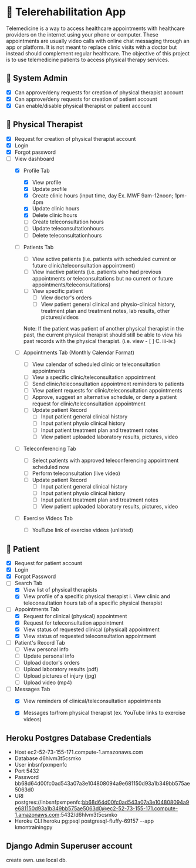 # 🚀 Telerehabilitation App
 
Telemedicine is a way to access healthcare appointments with healthcare providers on the internet using your phone or computer. These appointments are usually video calls with online chat messaging through an app or platform. It is not meant to replace clinic visits with a doctor but instead should complement regular healthcare. The objective of this project is to use telemedicine patients to access physical therapy services.
 
## 👤 System Admin
- [x] Can approve/deny requests for creation of physical therapist account
- [x] Can approve/deny requests for creation of patient account
- [x] Can enable/disable physical therapist or patient account

## 👤 Physical Therapist
- [x] Request for creation of physical therapist account
- [x] Login
- [x] Forgot password
- [ ] View dashboard
	- [x] Profile Tab
		- [x] View profile
		- [x] Update profile
		- [X] Create clinic hours (input time, day Ex. MWF 9am-12noon; 1pm-4pm
		- [X] Update clinic hours
		- [X] Delete clinic hours
		- [ ] Create teleconsultation hours
		- [ ] Update teleconsultationhours
		- [ ] Delete teleconsultationhours

	- [ ] Patients Tab
		- [ ] View active patients (i.e. patients with scheduled current or future clinic/teleconsultation appointment)
		- [ ] View inactive patients (i.e. patients who had previous appointments or teleconsultations but no current or future appointments/teleconsultations)
		- [ ] View specific patient
			- [ ] View doctor's orders
			- [ ] View patient general clinical and physio-clinical history, treatment plan and treatment notes, lab results, other pictures/videos

		Note: If the patient was patient of another physical therapist in the past, the current physical therapist should still be able to view his past records with  the physical therapist. (i.e. view - [ ] C. iii-iv.)

	- [ ] Appointments Tab (Monthly Calendar Format)
		- [ ] View calendar of scheduled clinic or teleconsultation appointments
		- [ ] View a specific clinic/teleconsultation appointment
		- [ ] Send clinic/teleconsultation appointment reminders to patients
		- [ ] View patient requests for clinic/teleconsultation appointments
		- [ ] Approve, suggest an alternative schedule, or deny a patient request for clinic/teleconsultation appointment
		- [ ] Update patient Record
			- [ ] Input patient general clinical history
			- [ ] Input patient  physio clinical history
			- [ ] Input patient treatment plan and treatment notes
			- [ ] View patient uploaded laboratory results, pictures, video

	- [ ] Teleconferencing Tab
		- [ ] Select patients with approved teleconferencing appointment scheduled now
		- [ ] Perform teleconsultation (live video)
		- [ ] Update patient Record
			- [ ] Input patient general clinical history
			- [ ] Input patient  physio clinical history
			- [ ] Input patient treatment plan and treatment notes
			- [ ] View patient uploaded laboratory results, pictures, video

	- [ ] Exercise Videos Tab
		- [ ] YouTube link of exercise videos (unlisted)
 
 
## 👤 Patient
- [x] Request for patient account
- [x] Login
- [x] Forgot Password
- [ ] Search Tab
	- [x] View list of physical therapists
	- [x] View profile of a specific physical therapist
		i. View clinic and teleconsultation hours tab of a specific physical therapist
- [ ] Appointments Tab
	- [x] Request for clinical (physical) appointment
	- [x] Request for teleconsultation appointment
	- [x] View status of requested clinical (physical) appointment
	- [x] View status of requested teleconsultation appointment

- [ ] Patient's Record Tab
	- [ ] View personal info
	- [ ] Update personal info
	- [ ] Upload doctor's orders
	- [ ] Upload laboratory results (pdf)
	- [ ] Upload pictures of injury (jpg)
	- [ ] Upload video (mp4)

- [ ] Messages Tab
	- [x] View reminders of clinical/teleconsultation appointments
	- [x] Messages to/from physical therapist (ex. YouTube links to exercise videos)
 

## Heroku Postgres Database Credentials
- Host
	ec2-52-73-155-171.compute-1.amazonaws.com
- Database
    d6hlvm3t5csmko
- User
    inbsnfpxmpenfc
- Port
    5432
- Password
    bb68d64d00fc0ad543a07a3e104808094a9e681150d93a1b349bb575ae5063d0
- URI
    postgres://inbsnfpxmpenfc:bb68d64d00fc0ad543a07a3e104808094a9e681150d93a1b349bb575ae5063d0@ec2-52-73-155-171.compute-1.amazonaws.com:5432/d6hlvm3t5csmko
- Heroku CLI
    heroku pg:psql postgresql-fluffy-69157 --app kmontrainingpy

## Django Admin Superuser account
create own. use local db. 
